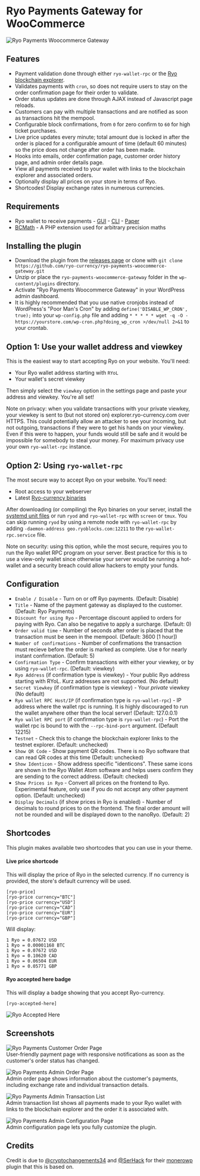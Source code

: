 # Ryo Payments Gateway for WooCommerce

![Ryo Payments Woocommerce Gateway](/assets/images/ryo-payments-woocommerce-logo.png?raw=true "Ryo Payments Woocommerce Gateway") 

## Features

* Payment validation done through either `ryo-wallet-rpc` or the [Ryo blockchain explorer](https://explorer.ryo-currency.com/).
* Validates payments with `cron`, so does not require users to stay on the order confirmation page for their order to validate.
* Order status updates are done through AJAX instead of Javascript page reloads.
* Customers can pay with multiple transactions and are notified as soon as transactions hit the mempool.
* Configurable block confirmations, from `0` for zero confirm to `60` for high ticket purchases.
* Live price updates every minute; total amount due is locked in after the order is placed for a configurable amount of time (default 60 minutes) so the price does not change after order has been made.
* Hooks into emails, order confirmation page, customer order history page, and admin order details page.
* View all payments received to your wallet with links to the blockchain explorer and associated orders.
* Optionally display all prices on your store in terms of Ryo.
* Shortcodes! Display exchange rates in numerous currencies.

## Requirements

* Ryo wallet to receive payments - [GUI](https://github.com/ryo-currency/ryo-wallet/releases) - [CLI](https://github.com/ryo-currency/ryo-currency/releases) - [Paper](https://ryo-currency.com/paper-wallet/)
* [BCMath](http://php.net/manual/en/book.bc.php) - A PHP extension used for arbitrary precision maths

## Installing the plugin

* Download the plugin from the [releases page](https://github.com/ryo-currency/ryo-payments-woocommerce-gateway/releases) or clone with `git clone https://github.com/ryo-currency/ryo-payments-woocommerce-gateway.git`
* Unzip or place the `ryo-payments-woocommerce-gateway` folder in the `wp-content/plugins` directory.
* Activate "Ryo Payments Woocommerce Gateway" in your WordPress admin dashboard.
* It is highly recommended that you use native cronjobs instead of WordPress's "Poor Man's Cron" by adding `define('DISABLE_WP_CRON', true);` into your `wp-config.php` file and adding `* * * * * wget -q -O - https://yourstore.com/wp-cron.php?doing_wp_cron >/dev/null 2>&1` to your crontab.

## Option 1: Use your wallet address and viewkey

This is the easiest way to start accepting Ryo on your website. You'll need:

* Your Ryo wallet address starting with `RYoL`
* Your wallet's secret viewkey

Then simply select the `viewkey` option in the settings page and paste your address and viewkey. You're all set!

Note on privacy: when you validate transactions with your private viewkey, your viewkey is sent to (but not stored on) explorer.ryo-currency.com over HTTPS. This could potentially allow an attacker to see your incoming, but not outgoing, transactions if they were to get his hands on your viewkey. Even if this were to happen, your funds would still be safe and it would be impossible for somebody to steal your money. For maximum privacy use your own `ryo-wallet-rpc` instance.

## Option 2: Using `ryo-wallet-rpc`

The most secure way to accept Ryo on your website. You'll need:

* Root access to your webserver
* Latest [Ryo-currency binaries](https://github.com/ryo-currency/ryo-currency/releases)

After downloading (or compiling) the Ryo binaries on your server, install the [systemd unit files](https://github.com/ryo-currency/ryo-payments-woocommerce-gateway/tree/master/assets/systemd-unit-files) or run `ryod` and `ryo-wallet-rpc` with `screen` or `tmux`. You can skip running `ryod` by using a remote node with `ryo-wallet-rpc` by adding `-daemon-address geo.ryoblocks.com:12211` to the `ryo-wallet-rpc.service` file.

Note on security: using this option, while the most secure, requires you to run the Ryo wallet RPC program on your server. Best practice for this is to use a view-only wallet since otherwise your server would be running a hot-wallet and a security breach could allow hackers to empty your funds. 

## Configuration

* `Enable / Disable` - Turn on or off Ryo payments. (Default: Disable)
* `Title` - Name of the payment gateway as displayed to the customer. (Default: Ryo Payments)
* `Discount for using Ryo` - Percentage discount applied to orders for paying with Ryo. Can also be negative to apply a surcharge. (Default: 0)
* `Order valid time` - Number of seconds after order is placed that the transaction must be seen in the mempool. (Default: 3600 [1 hour])
* `Number of confirmations` - Number of confirmations the transaction must recieve before the order is marked as complete. Use `0` for nearly instant confirmation. (Default: 5)
* `Confirmation Type` - Confirm transactions with either your viewkey, or by using `ryo-wallet-rpc`. (Default: viewkey)
* `Ryo Address` (if confirmation type is viewkey) - Your public Ryo address starting with RYoL. Kurz addresses are not supported. (No default)
* `Secret Viewkey` (if confirmation type is viewkey) - Your *private* viewkey (No default)
* `Ryo wallet RPC Host/IP` (if confirmation type is `ryo-wallet-rpc`) - IP address where the wallet rpc is running. It is highly discouraged to run the wallet anywhere other than the local server! (Default: 127.0.0.1)
* `Ryo wallet RPC port` (if confirmation type is `ryo-wallet-rpc`) - Port the wallet rpc is bound to with the `--rpc-bind-port` argument. (Default 12215)
* `Testnet` - Check this to change the blockchain explorer links to the testnet explorer. (Default: unchecked)
* `Show QR Code` - Show payment QR codes. There is no Ryo software that can read QR codes at this time (Default: unchecked)
* `Show Identicon` - Show address specific "identicons". These same icons are shown in the Ryo Wallet Atom software and helps users confirm they are sending to the correct address. (Default: checked)
* `Show Prices in Ryo` - Convert all prices on the frontend to Ryo. Experimental feature, only use if you do not accept any other payment option. (Default: unchecked)
* `Display Decimals` (if show prices in Ryo is enabled) - Number of decimals to round prices to on the frontend. The final order amount will not be rounded and will be displayed down to the nanoRyo. (Default: 2)

## Shortcodes

This plugin makes available two shortcodes that you can use in your theme.

#### Live price shortcode

This will display the price of Ryo in the selected currency. If no currency is provided, the store's default currency will be used.

```
[ryo-price]
[ryo-price currency="BTC"]
[ryo-price currency="USD"]
[ryo-price currency="CAD"]
[ryo-price currency="EUR"]
[ryo-price currency="GBP"]
```
Will display:
```
1 Ryo = 0.07672 USD
1 Ryo = 0.00001168 BTC
1 Ryo = 0.07672 USD
1 Ryo = 0.10620 CAD
1 Ryo = 0.06504 EUR
1 Ryo = 0.05771 GBP
```


#### Ryo accepted here badge

This will display a badge showing that you accept Ryo-currency.

`[ryo-accepted-here]`

![Ryo Accepted Here](/assets/images/ryo-accepted-here.png?raw=true "Ryo Accepted Here")  

## Screenshots

![Ryo Payments Customer Order Page](/assets/images/screenshots/ryo-payments-woocommerce-customer-payment-instructions.png?raw=true "Ryo Payments Customer Order Page")  
User-friendly payment page with responsive notifications as soon as the customer's order status has changed.

![Ryo Payments Admin Order Page](/assets/images/screenshots/ryo-payments-woocommerce-admin-order-page.png?raw=true "Ryo Payments Admin Order Page")  
Admin order page shows information about the customer's payments, including exchange rate and individual transaction details.

![Ryo Payments Admin Transaction List](/assets/images/screenshots/ryo-payments-woocommerce-admin-transaction-list.png?raw=true "Ryo Payments Admin Transaction List")  
Admin transaction list shows all payments made to your Ryo wallet with links to the blockchain explorer and the order it is associated with.

![Ryo Payments Admin Configuration Page](/assets/images/screenshots/ryo-payments-woocommerce-admin-settings.png?raw=true "Ryo Payments Admin Configuration Page")  
Admin configuration page lets you fully customize the plugin.

## Credits

Credit is due to [@cryptochangements34](https://github.com/cryptochangements34) and [@SerHack](https://github.com/serhack) for their [monerowp](https://github.com/monero-integrations/monerowp) plugin that this is based on.
